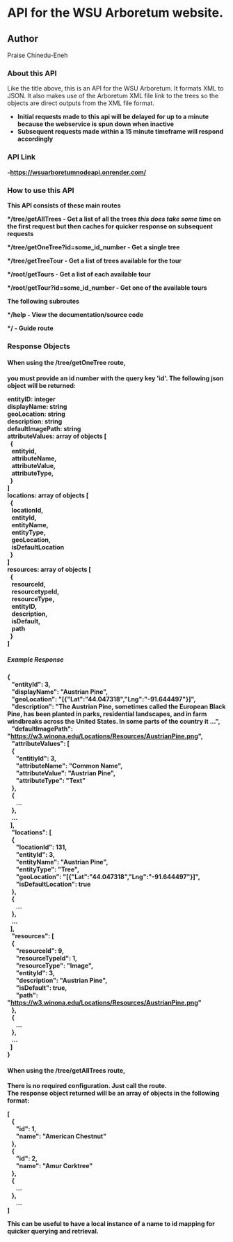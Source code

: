 # API for the WSU Arboretum website.

## Author
Praise Chinedu-Eneh

### About this API
Like the title above, this is an API for the WSU Arboretum.
It formats XML to JSON.
It also makes use of the Arboretum XML file link to the trees so the objects are direct outputs from the XML file format.
* <strong>Initial requests made to this api will be delayed for up to a minute because the webservice is spun down when inactive<strong>
* <strong>Subsequent requests made within a 15 minute timeframe will respond accordingly<strong>

### API Link

-https://wsuarboretumnodeapi.onrender.com/

### How to use this API

**This API consists of these main routes**

*/tree/getAllTrees - Get a list of all the trees ***this does take some time*** on the first request but then caches for quicker response on subsequent requests

*/tree/getOneTree?id=some_id_number - Get a single tree

*/tree/getTreeTour - Get a list of trees available for the tour

*/root/getTours - Get a list of each available tour

*/root/getTour?id=some_id_number - Get one of the available tours

**The following subroutes**

*/help - View the documentation/source code

*/ - Guide route

### Response Objects

#### When using the /tree/getOneTree route, 
you must provide an id number with the query key 'id'. The following json object will be returned:  

entityID: integer  
displayName: string  
geoLocation: string  
description: string  
defaultImagePath: string  
attributeValues: array of objects [  
&nbsp;&nbsp;{  
&nbsp;&nbsp;&nbsp;entityid,  
&nbsp;&nbsp;&nbsp;attributeName,  
&nbsp;&nbsp;&nbsp;attributeValue,  
&nbsp;&nbsp;&nbsp;attributeType,  
&nbsp;&nbsp;}  
]  
locations: array of objects [  
&nbsp;&nbsp;{  
&nbsp;&nbsp;&nbsp;locationId,   
&nbsp;&nbsp;&nbsp;entityId,  
&nbsp;&nbsp;&nbsp;entityName,   
&nbsp;&nbsp;&nbsp;entityType,  
&nbsp;&nbsp;&nbsp;geoLocation,  
&nbsp;&nbsp;&nbsp;isDefaultLocation  
&nbsp;&nbsp;}  
]  
resources: array of objects [  
&nbsp;&nbsp;{  
&nbsp;&nbsp;&nbsp;resourceId,  
&nbsp;&nbsp;&nbsp;resourcetypeId,  
&nbsp;&nbsp;&nbsp;resourceType,  
&nbsp;&nbsp;&nbsp;entityID,  
&nbsp;&nbsp;&nbsp;description,  
&nbsp;&nbsp;&nbsp;isDefault,  
&nbsp;&nbsp;&nbsp;path  
&nbsp;&nbsp;}  
]  

##### Example Response

{  
&nbsp;&nbsp;&nbsp;"entityId": 3,  
&nbsp;&nbsp;&nbsp;"displayName": "Austrian Pine",  
&nbsp;&nbsp;&nbsp;"geoLocation": "[{\"Lat\":\"44.047318\",\"Lng\":\"-91.644497\"}]",  
&nbsp;&nbsp;&nbsp;"description": "The Austrian Pine, sometimes called the European Black Pine, has been planted in parks, residential landscapes, and in farm windbreaks across the United States. In some parts of the country it ...",  
&nbsp;&nbsp;&nbsp;"defaultImagePath": "https://w3.winona.edu/Locations/Resources/AustrianPine.png",  
&nbsp;&nbsp;&nbsp;"attributeValues": [  
&nbsp;&nbsp;&nbsp;{  
&nbsp;&nbsp;&nbsp;&nbsp;&nbsp;&nbsp;"entitiyId": 3,  
&nbsp;&nbsp;&nbsp;&nbsp;&nbsp;&nbsp;"attributeName": "Common Name",  
&nbsp;&nbsp;&nbsp;&nbsp;&nbsp;&nbsp;"attributeValue": "Austrian Pine",  
&nbsp;&nbsp;&nbsp;&nbsp;&nbsp;&nbsp;"attributeType": "Text"  
&nbsp;&nbsp;&nbsp;},  
&nbsp;&nbsp;&nbsp;{  
&nbsp;&nbsp;&nbsp;&nbsp;&nbsp;&nbsp;...  
&nbsp;&nbsp;&nbsp;},  
&nbsp;&nbsp;&nbsp;...  
&nbsp;&nbsp;],  
&nbsp;&nbsp;&nbsp;"locations": [  
&nbsp;&nbsp;&nbsp;{  
&nbsp;&nbsp;&nbsp;&nbsp;&nbsp;&nbsp;"locationId": 131,  
&nbsp;&nbsp;&nbsp;&nbsp;&nbsp;&nbsp;"entityId": 3,  
&nbsp;&nbsp;&nbsp;&nbsp;&nbsp;&nbsp;"entityName": "Austrian Pine",  
&nbsp;&nbsp;&nbsp;&nbsp;&nbsp;&nbsp;"entityType": "Tree",  
&nbsp;&nbsp;&nbsp;&nbsp;&nbsp;&nbsp;"geoLocation": "[{\"Lat\":\"44.047318\",\"Lng\":\"-91.644497\"}]",  
&nbsp;&nbsp;&nbsp;&nbsp;&nbsp;&nbsp;"isDefaultLocation": true  
&nbsp;&nbsp;&nbsp;},  
&nbsp;&nbsp;&nbsp;{  
&nbsp;&nbsp;&nbsp;&nbsp;&nbsp;&nbsp;...  
&nbsp;&nbsp;&nbsp;},  
&nbsp;&nbsp;&nbsp;...  
&nbsp;&nbsp;],  
&nbsp;&nbsp;&nbsp;"resources": [  
&nbsp;&nbsp;&nbsp;{  
&nbsp;&nbsp;&nbsp;&nbsp;&nbsp;&nbsp;"resourceId": 9,  
&nbsp;&nbsp;&nbsp;&nbsp;&nbsp;&nbsp;"resourceTypeId": 1,  
&nbsp;&nbsp;&nbsp;&nbsp;&nbsp;&nbsp;"resourceType": "Image",  
&nbsp;&nbsp;&nbsp;&nbsp;&nbsp;&nbsp;"entityId": 3,  
&nbsp;&nbsp;&nbsp;&nbsp;&nbsp;&nbsp;"description": "Austrian Pine",  
&nbsp;&nbsp;&nbsp;&nbsp;&nbsp;&nbsp;"isDefault": true,  
&nbsp;&nbsp;&nbsp;&nbsp;&nbsp;&nbsp;"path": "https://w3.winona.edu/Locations/Resources/AustrianPine.png"  
&nbsp;&nbsp;&nbsp;},  
&nbsp;&nbsp;&nbsp;{  
&nbsp;&nbsp;&nbsp;&nbsp;&nbsp;&nbsp;...  
&nbsp;&nbsp;&nbsp;},  
&nbsp;&nbsp;&nbsp;...  
&nbsp;&nbsp;]  
}  


#### When using the /tree/getAllTrees route, 
There is no required configuration. Just call the route.  
The response object returned will be an array of objects in the following format:  

[  
&nbsp;&nbsp;&nbsp;{  
&nbsp;&nbsp;&nbsp;&nbsp;&nbsp;&nbsp;"id": 1,  
&nbsp;&nbsp;&nbsp;&nbsp;&nbsp;&nbsp;"name": "American Chestnut"  
&nbsp;&nbsp;&nbsp;},  
&nbsp;&nbsp;&nbsp;{  
&nbsp;&nbsp;&nbsp;&nbsp;&nbsp;&nbsp;"id": 2,  
&nbsp;&nbsp;&nbsp;&nbsp;&nbsp;&nbsp;"name": "Amur Corktree"  
&nbsp;&nbsp;&nbsp;},  
&nbsp;&nbsp;&nbsp;{  
&nbsp;&nbsp;&nbsp;&nbsp;&nbsp;&nbsp;...  
&nbsp;&nbsp;&nbsp;},  
&nbsp;&nbsp;&nbsp;&nbsp;&nbsp;&nbsp;...  
]  

This can be useful to have a local instance of a name to id mapping for quicker querying and retrieval.
